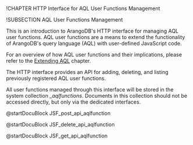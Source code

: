 !CHAPTER HTTP Interface for AQL User Functions Management

!SUBSECTION AQL User Functions Management

This is an introduction to ArangoDB's HTTP interface for managing AQL
user functions. AQL user functions are a means to extend the functionality
of ArangoDB's query language (AQL) with user-defined JavaScript code.
 
For an overview of how AQL user functions and their implications, please refer to
the [Extending AQL](../../AQL/Extending/index.html) chapter.

The HTTP interface provides an API for adding, deleting, and listing
previously registered AQL user functions.

All user functions managed through this interface will be stored in the 
system collection *_aqlfunctions*. Documents in this collection should not
be accessed directly, but only via the dedicated interfaces.

<!-- js/actions/api-aqlfunction.js -->
@startDocuBlock JSF_post_api_aqlfunction

<!-- js/actions/api-aqlfunction.js -->
@startDocuBlock JSF_delete_api_aqlfunction

<!-- js/actions/api-aqlfunction.js -->
@startDocuBlock JSF_get_api_aqlfunction
